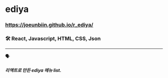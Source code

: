 # ediya

### https://joeunbiin.github.io/r_ediya/

### 🛠 React, Javascript, HTML, CSS, Json
----------

🗣
##### 리액트로 만든 ediya 메뉴 list.
